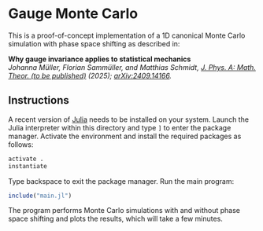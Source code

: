 # Gauge Monte Carlo

This is a proof-of-concept implementation of a 1D canonical Monte Carlo simulation with phase space shifting as described in:

**Why gauge invariance applies to statistical mechanics**  
*Johanna Müller, Florian Sammüller, and Matthias Schmidt, [J. Phys. A: Math. Theor. (to be published)](https://doi.org/10.1088/1751-8121/adbfe6) (2025); [arXiv:2409.14166](https://arxiv.org/abs/2409.14166).*


## Instructions

A recent version of [Julia](https://julialang.org/downloads/) needs to be installed on your system.
Launch the Julia interpreter within this directory and type `]` to enter the package manager.
Activate the environment and install the required packages as follows:

```julia
activate .
instantiate
```

Type backspace to exit the package manager.
Run the main program:

```julia
include("main.jl")
```

The program performs Monte Carlo simulations with and without phase space shifting and plots the results, which will take a few minutes.
